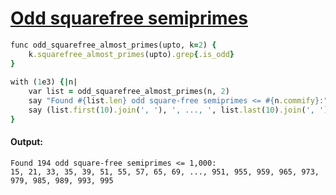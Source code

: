 [1]: https://rosettacode.org/wiki/Odd_squarefree_semiprimes

# [Odd squarefree semiprimes][1]

```ruby
func odd_squarefree_almost_primes(upto, k=2) {
    k.squarefree_almost_primes(upto).grep{.is_odd}
}
 
with (1e3) {|n|
    var list = odd_squarefree_almost_primes(n, 2)
    say "Found #{list.len} odd square-free semiprimes <= #{n.commify}:"
    say (list.first(10).join(', '), ', ..., ', list.last(10).join(', '))
}
```

#### Output:
```
Found 194 odd square-free semiprimes <= 1,000:
15, 21, 33, 35, 39, 51, 55, 57, 65, 69, ..., 951, 955, 959, 965, 973, 979, 985, 989, 993, 995
```
